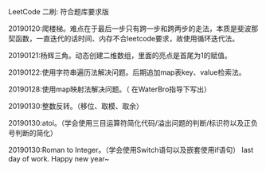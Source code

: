 LeetCode 二刷: 符合题库要求版

20190120:爬楼梯。难点在于最后一步只有跨一步和跨两步的走法，本质是斐波那契函数，一直迭代的话时间、内存不合leetcode要求，故使用循环迭代法。

20190121:杨辉三角。动态创建二维数组，里面的亮点是首尾为1的赋值。

20190122:使用字符串遍历法解决问题。后期追加map表key、value检索法。

20190128:使用map映射法解决问题。（ 在WaterBro指导下写出）

20190130:整数反转。（移位、取模、取余）

20190130:atoi。（学会使用三目运算符简化代码/溢出问题的判断/标识符以及正负号判断的简化）

20190130:Roman to Integer。（学会使用Switch语句以及嵌套使用if语句）
last day of work.
Happy new year~
